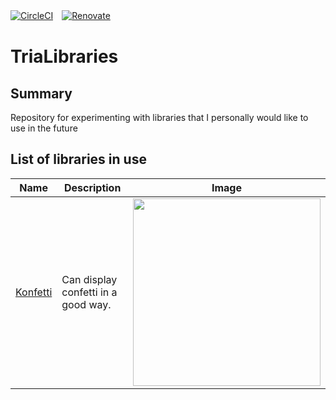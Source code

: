 [![CircleCI](https://circleci.com/gh/circleci/circleci-docs.svg?style=svg)](https://https://github.com/kosenda/TriaLibraries)　[![Renovate](https://img.shields.io/badge/renovate-enabled-brightgreen.svg?style=flat)](https://renovatebot.com)　

# TriaLibraries

## Summary
Repository for experimenting with libraries that I personally would like to use in the future


## List of libraries in use

|Name|Description|Image|
|---|---|---|
|[Konfetti](https://github.com/DanielMartinus/Konfetti)|Can display confetti in a good way.|<img src="https://github.com/kosenda/TriaLibraries/assets/60963155/eedc2701-a1a7-47da-aee8-fc14ca05b2bf" width="300">|
